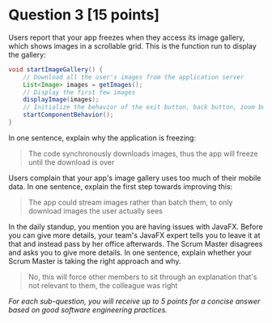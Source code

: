 # Question 3 [15 points]

Users report that your app freezes when they access its image gallery, which shows images in a scrollable grid.
This is the function run to display the gallery:
```java
void startImageGallery() {
    // Download all the user's images from the application server
    List<Image> images = getImages();
    // Display the first few images
    displayImage(images);
    // Initialize the behavior of the exit button, back button, zoom button, etc.
    startComponentBehavior();
}
```

In one sentence, explain why the application is freezing:

> The code synchronously downloads images, thus the app will freeze until the download is over


Users complain that your app's image gallery uses too much of their mobile data.
In one sentence, explain the first step towards improving this:

> The app could stream images rather than batch them, to only download images the user actually sees


In the daily standup, you mention you are having issues with JavaFX.
Before you can give more details, your team's JavaFX expert tells you to leave it at that and instead pass by her office afterwards.
The Scrum Master disagrees and asks you to give more details.
In one sentence, explain whether your Scrum Master is taking the right approach and why.

> No, this will force other members to sit through an explanation that's not relevant to them, the colleague was right


_For each sub-question, you will receive up to 5 points for a concise answer based on good software engineering practices._
